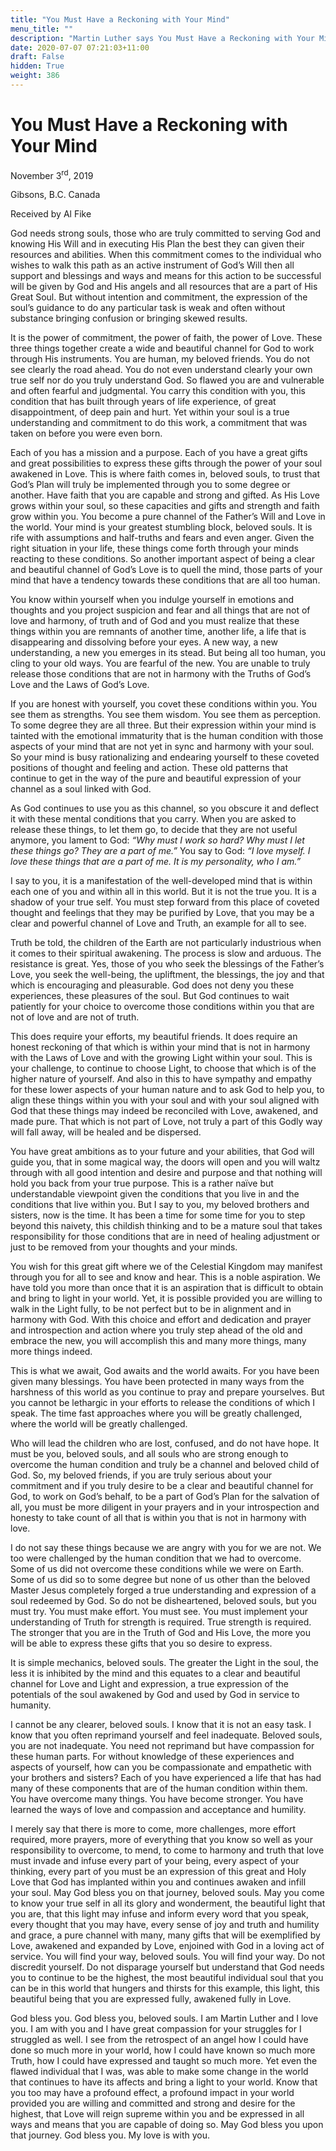 ```yaml
---
title: "You Must Have a Reckoning with Your Mind"
menu_title: ""
description: "Martin Luther says You Must Have a Reckoning with Your Mind"
date: 2020-07-07 07:21:03+11:00
draft: False
hidden: True
weight: 386
---
```

# You Must Have a Reckoning with Your Mind 

November 3<sup>rd</sup>, 2019

Gibsons, B.C. Canada

Received by Al Fike

 

God needs strong souls, those who are truly committed to serving God and knowing His Will and in executing His Plan the best they can given their resources and abilities. When this commitment comes to the individual who wishes to walk this path as an active instrument of God’s Will then all support and blessings and ways and means for this action to be successful will be given by God and His angels and all resources that are a part of His Great Soul. But without intention and commitment, the expression of the soul’s guidance to do any particular task is weak and often without substance bringing confusion or bringing skewed results.

It is the power of commitment, the power of faith, the power of Love. These three things together create a wide and beautiful channel for God to work through His instruments. You are human, my beloved friends. You do not see clearly the road ahead. You do not even understand clearly your own true self nor do you truly understand God. So flawed you are and vulnerable and often fearful and judgmental. You carry this condition with you, this condition that has built through years of life experience, of great disappointment, of deep pain and hurt. Yet within your soul is a true understanding and commitment to do this work, a commitment that was taken on before you were even born.

Each of you has a mission and a purpose. Each of you have a great gifts and great possibilities to express these gifts through the power of your soul awakened in Love. This is where faith comes in, beloved souls, to trust that God’s Plan will truly be implemented through you to some degree or another. Have faith that you are capable and strong and gifted. As His Love grows within your soul, so these capacities and gifts and strength and faith grow within you. You become a pure channel of the Father’s Will and Love in the world. Your mind is your greatest stumbling block, beloved souls. It is rife with assumptions and half-truths and fears and even anger. Given the right situation in your life, these things come forth through your minds reacting to these conditions. So another important aspect of being a clear and beautiful channel of God’s Love is to quell the mind, those parts of your mind that have a tendency towards these conditions that are all too human.

You know within yourself when you indulge yourself in emotions and thoughts and you project suspicion and fear and all things that are not of love and harmony, of truth and of God and you must realize that these things within you are remnants of another time, another life, a life that is disappearing and dissolving before your eyes. A new way, a new understanding, a new you emerges in its stead. But being all too human, you cling to your old ways. You are fearful of the new. You are unable to truly release those conditions that are not in harmony with the Truths of God’s Love and the Laws of God’s Love. 

If you are honest with yourself, you covet these conditions within you. You see them as strengths. You see them wisdom. You see them as perception. To some degree they are all three. But their expression within your mind is tainted with the emotional immaturity that is the human condition with those aspects of your mind that are not yet in sync and harmony with your soul. So your mind is busy rationalizing and endearing yourself to these coveted positions of thought and feeling and action. These old patterns that continue to get in the way of the pure and beautiful expression of your channel as a soul linked with God.

As God continues to use you as this channel, so you obscure it and deflect it with these mental conditions that you carry. When you are asked to release these things, to let them go, to decide that they are not useful anymore, you lament to God: *“Why must I work so hard? Why must I let these things go? They are a part of me.”* You say to God: *“I love myself. I love these things that are a part of me. It is my personality, who I am.”*

I say to you, it is a manifestation of the well-developed mind that is within each one of you and within all in this world. But it is not the true you. It is a shadow of your true self. You must step forward from this place of coveted thought and feelings that they may be purified by Love, that you may be a clear and powerful channel of Love and Truth, an example for all to see.

Truth be told, the children of the Earth are not particularly industrious when it comes to their spiritual awakening. The process is slow and arduous. The resistance is great. Yes, those of you who seek the blessings of the Father’s Love, you seek the well-being, the upliftment, the blessings, the joy and that which is encouraging and pleasurable. God does not deny you these experiences, these pleasures of the soul. But God continues to wait patiently for your choice to overcome those conditions within you that are not of love and are not of truth. 

This does require your efforts, my beautiful friends. It does require an honest reckoning of that which is within your mind that is not in harmony with the Laws of Love and with the growing Light within your soul. This is your challenge, to continue to choose Light, to choose that which is of the higher nature of yourself. And also in this to have sympathy and empathy for these lower aspects of your human nature and to ask God to help you, to align these things within you with your soul and with your soul aligned with God that these things may indeed be reconciled with Love, awakened, and made pure. That which is not part of Love, not truly a part of this Godly way will fall away, will be healed and be dispersed. 

You have great ambitions as to your future and your abilities, that God will guide you, that in some magical way, the doors will open and you will waltz through with all good intention and desire and purpose and that nothing will hold you back from your true purpose. This is a rather naïve but understandable viewpoint given the conditions that you live in and the conditions that live within you. But I say to you, my beloved brothers and sisters, now is the time. It has been a time for some time for you to step beyond this naivety, this childish thinking and to be a mature soul that takes responsibility for those conditions that are in need of healing adjustment or just to be removed from your thoughts and your minds. 

You wish for this great gift where we of the Celestial Kingdom may manifest through you for all to see and know and hear. This is a noble aspiration. We have told you more than once that it is an aspiration that is difficult to obtain and bring to light in your world. Yet, it is possible provided you are willing to walk in the Light fully, to be not perfect but to be in alignment and in harmony with God. With this choice and effort and dedication and prayer and introspection and action where you truly step ahead of the old and embrace the new, you will accomplish this and many more things, many more things indeed. 

This is what we await, God awaits and the world awaits. For you have been given many blessings. You have been protected in many ways from the harshness of this world as you continue to pray and prepare yourselves. But you cannot be lethargic in your efforts to release the conditions of which I speak. The time fast approaches where you will be greatly challenged, where the world will be greatly challenged.

Who will lead the children who are lost, confused, and do not have hope. It must be you, beloved souls, and all souls who are strong enough to overcome the human condition and truly be a channel and beloved child of God. So, my beloved friends, if you are truly serious about your commitment and if you truly desire to be a clear and beautiful channel for God, to work on God’s behalf, to be a part of God’s Plan for the salvation of all, you must be more diligent in your prayers and in your introspection and honesty to take count of all that is within you that is not in harmony with love.

I do not say these things because we are angry with you for we are not. We too were challenged by the human condition that we had to overcome. Some of us did not overcome these conditions while we were on Earth. Some of us did so to some degree but none of us other than the beloved Master Jesus completely forged a true understanding and expression of a soul redeemed by God. So do not be disheartened, beloved souls, but you must try. You must make effort. You must see. You must implement your understanding of Truth for strength is required. True strength is required. The stronger that you are in the Truth of God and His Love, the more you will be able to express these gifts that you so desire to express.

It is simple mechanics, beloved souls. The greater the Light in the soul, the less it is inhibited by the mind and this equates to a clear and beautiful channel for Love and Light and expression, a true expression of the potentials of the soul awakened by God and used by God in service to humanity. 

I cannot be any clearer, beloved souls. I know that it is not an easy task. I know that you often reprimand yourself and feel inadequate. Beloved souls, you are not inadequate. You need not reprimand but have compassion for these human parts. For without knowledge of these experiences and aspects of yourself, how can you be compassionate and empathetic with your brothers and sisters? Each of you have experienced a life that has had many of these components that are of the human condition within them. You have overcome many things. You have become stronger.  You have learned the ways of love and compassion and acceptance and humility. 

I merely say that there is more to come, more challenges, more effort required, more prayers, more of everything that you know so well as your responsibility to overcome, to mend, to come to harmony and truth that love must invade and infuse every part of your being, every aspect of your thinking, every part of you must be an expression of this great and Holy Love that God has implanted within you and continues awaken and infill your soul. 
May God bless you on that journey, beloved souls. May you come to know your true self in all its glory and wonderment, the beautiful light that you are, that this light may infuse and inform every word that you speak, every thought that you may have, every sense of joy and truth and humility and grace, a pure channel with many, many gifts that will be exemplified by Love, awakened and expanded by Love, enjoined with God in a loving act of service. 
You will find your way, beloved souls. You will find your way. Do not discredit yourself. Do not disparage yourself but understand that God needs you to continue to be the highest, the most beautiful individual soul that you can be in this world that hungers and thirsts for this example, this light, this beautiful being that you are expressed fully, awakened fully in Love.

God bless you. God bless you, beloved souls. I am Martin Luther and I love you. I am with you and I have great compassion for your struggles for I struggled as well. I see from the retrospect of an angel how I could have done so much more in your world, how I could have known so much more Truth, how I could have expressed and taught so much more. Yet even the flawed individual that I was, was able to make some change in the world that continues to have its affects and bring a light to your world. Know that you too may have a profound effect, a profound impact in your world provided you are willing and committed and strong and desire for the highest, that Love will reign supreme within you and be expressed in all ways and means that you are capable of doing so. May God bless you upon that journey. God bless you. My love is with you.